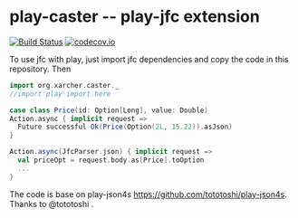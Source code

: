 # play-caster -- play-jfc extension
[![Build Status](https://travis-ci.org/scalax/play-caster.svg?branch=master)](https://travis-ci.org/scalax/play-caster)
[![codecov.io](https://codecov.io/github/scalax/play-caster/coverage.svg?branch=master)](https://codecov.io/github/scalax/play-caster?branch=master)

To use jfc with play, just import jfc dependencies and copy the code in this repository. Then
```scala
import org.xarcher.caster._
//import play import here

case class Price(id: Option[Long], value: Double)
Action.async { implicit request =>
  Future successful Ok(Price(Option(2L, 15.22)).asJson)
}

Action.async(JfcParser.json) { implicit request =>
  val priceOpt = request.body.as[Price].toOption
  ...
}
```

The code is base on play-json4s <https://github.com/tototoshi/play-json4s>. Thanks to @tototoshi .

